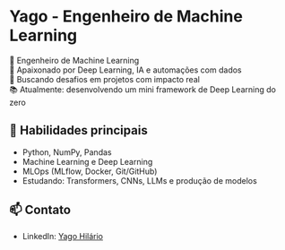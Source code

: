 # Yago - Engenheiro de Machine Learning  

🎯 Engenheiro de Machine Learning  
🧠 Apaixonado por Deep Learning, IA e automações com dados  
🚀 Buscando desafios em projetos com impacto real  
📚 Atualmente: desenvolvendo um mini framework de Deep Learning do zero

## 🧰 Habilidades principais
- Python, NumPy, Pandas
- Machine Learning e Deep Learning
- MLOps (MLflow, Docker, Git/GitHub)
- Estudando: Transformers, CNNs, LLMs e produção de modelos

## 📫 Contato
- LinkedIn: [Yago Hilário](https://www.linkedin.com/in/yago-hilario/)
